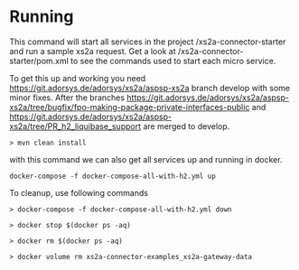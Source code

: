 # Running



This command will start all services in the project /xs2a-connector-starter and run a sample xs2a request. Get a look at /xs2a-connector-starter/pom.xml to see the commands used to start each micro service. 

To get this up and working you need https://git.adorsys.de/adorsys/xs2a/aspsp-xs2a branch develop with some minor fixes. After the branches https://git.adorsys.de/adorsys/xs2a/aspsp-xs2a/tree/bugfix/fpo-making-package-private-interfaces-public and https://git.adorsys.de/adorsys/xs2a/aspsp-xs2a/tree/PR_h2_liquibase_support are merged to develop.


```
> mvn clean install

```

with this command we can also get all services up and running in docker.
 
```
docker-compose -f docker-compose-all-with-h2.yml up

```

To cleanup, use following commands

```
> docker-compose -f docker-compose-all-with-h2.yml down

> docker stop $(docker ps -aq)

> docker rm $(docker ps -aq)

> docker volume rm xs2a-connector-examples_xs2a-gateway-data

```

